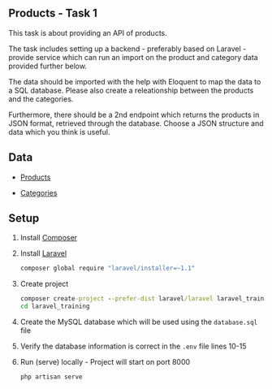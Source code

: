 ## Products - Task 1

This task is about providing an API of products.

The task includes setting up a backend - preferably based on Laravel - provide service which can run an import on the product and category data provided further below.

The data should be imported with the help with Eloquent to map the data to a SQL database. Please also create a releationship between the products and the categories.

Furthermore, there should be a 2nd endpoint which returns the products in JSON format, retrieved through the database. Choose a JSON structure and data which you think is useful.

## Data

- [Products](https://github.com/GoogleChromeLabs/sample-pie-shop/blob/master/src/data/products.json)

- [Categories](https://github.com/GoogleChromeLabs/sample-pie-shop/blob/master/src/data/categories.json)

## Setup

1. Install [Composer](https://laravel.com/docs/4.2#install-composer)
   
2. Install [Laravel](https://laravel.com/docs/4.2#install-laravel)
   
   ```bat
   composer global require "laravel/installer=~1.1"
   ```

3. Create project

   ```bat
   composer create-project --prefer-dist laravel/laravel laravel_training
   cd laravel_training
   ```
   
4. Create the MySQL database which will be used using the `database.sql` file

5. Verify the database information is correct in the `.env` file lines 10-15
   
6. Run (serve) locally - Project will start on port 8000

   ```bat
   php artisan serve
   ```
